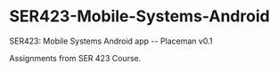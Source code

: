 # SER423-Mobile-Systems-Android
SER423: Mobile Systems Android app -- Placeman v0.1

Assignments from SER 423 Course.
